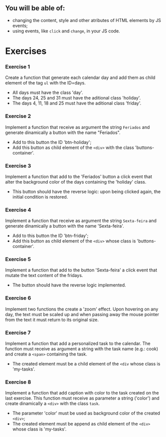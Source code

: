 ## You will be able of:

- changing the content, style and other atributes of HTML elements by JS events;
- using events, like `click` and `change`, in your JS code.

# Exercises

### Exercise 1

Create a function that generate each calendar day and add them as child element of the tag `ul` with the ID=days.

- All days must have the class 'day'.
- The days 24, 25 and 31 must have the aditional class 'holiday'.
- The days 4, 11, 18 and 25 must have the aditional class 'friday'.

### Exercise 2

Implement a function that receive as argument the string `Feriados` and generate dinamically a
button with the name "Feriados".

- Add to this button the ID 'btn-holiday';
- Add this button as child element of the `<div>` with the class 'buttons-container'.

### Exercise 3

Implement a function that add to the 'Feriados' button a click event that alter the
background color of the days containing the 'holiday' class.

- This button should have the reverse logic: upon being clicked again, the initial
  condition is restored.

### Exercise 4

Implement a function that receive as argument the string `Sexta-feira` and generate dinamically a button with the name 'Sexta-feira'.

- Add to this button the ID 'btn-friday';
- Add this button as child element of the `<div>` whose class is 'buttons-container'.

### Exercise 5

Implement a function that add to the button 'Sexta-feira' a click event that mutate
the text content of the fridays.

- The button should have the reverse logic implemented.

### Exercise 6

Implement two functions the create a 'zoom' effect. Upon hovering on any day, the text must be
scaled up and when passing away the mouse pointer from the text it must return to its original size.

### Exercise 7

Implement a function that add a personalized task to the calendar. The function must receive as
argument a string with the task name (e.g.: cook) and create a `<span>` containing the task.

- The created element must be a child element of the `<div` whose class is 'my-tasks'.

### Exercise 8

Implement a function that add caption with color to the task created on the last exercise.
This function must receive as parameter a string ('color') and create dinamically a `<div>`
with the class `task`.

- The parameter 'color' must be used as background color of the created `<div>`;
- The created element must be append as child element of the `<div>` whose class is 'my-tasks'.
